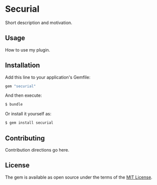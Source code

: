 # Securial
Short description and motivation.

## Usage
How to use my plugin.

## Installation
Add this line to your application's Gemfile:

```ruby
gem "securial"
```

And then execute:
```bash
$ bundle
```

Or install it yourself as:
```bash
$ gem install securial
```

## Contributing
Contribution directions go here.

## License
The gem is available as open source under the terms of the [MIT License](https://opensource.org/licenses/MIT).
